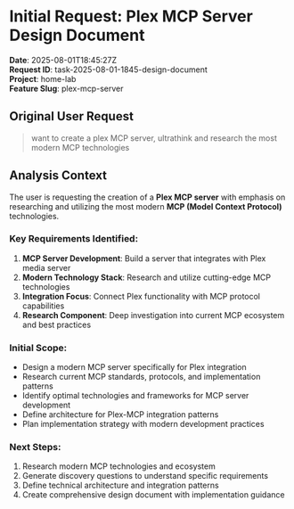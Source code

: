 # Initial Request: Plex MCP Server Design Document

**Date**: 2025-08-01T18:45:27Z  
**Request ID**: task-2025-08-01-1845-design-document  
**Project**: home-lab  
**Feature Slug**: plex-mcp-server  

## Original User Request

> want to create a plex MCP server, ultrathink and research the most modern MCP technologies

## Analysis Context

The user is requesting the creation of a **Plex MCP server** with emphasis on researching and utilizing the most modern **MCP (Model Context Protocol)** technologies. 

### Key Requirements Identified:
1. **MCP Server Development**: Build a server that integrates with Plex media server
2. **Modern Technology Stack**: Research and utilize cutting-edge MCP technologies
3. **Integration Focus**: Connect Plex functionality with MCP protocol capabilities
4. **Research Component**: Deep investigation into current MCP ecosystem and best practices

### Initial Scope:
- Design a modern MCP server specifically for Plex integration
- Research current MCP standards, protocols, and implementation patterns
- Identify optimal technologies and frameworks for MCP server development
- Define architecture for Plex-MCP integration patterns
- Plan implementation strategy with modern development practices

### Next Steps:
1. Research modern MCP technologies and ecosystem
2. Generate discovery questions to understand specific requirements
3. Define technical architecture and integration patterns
4. Create comprehensive design document with implementation guidance